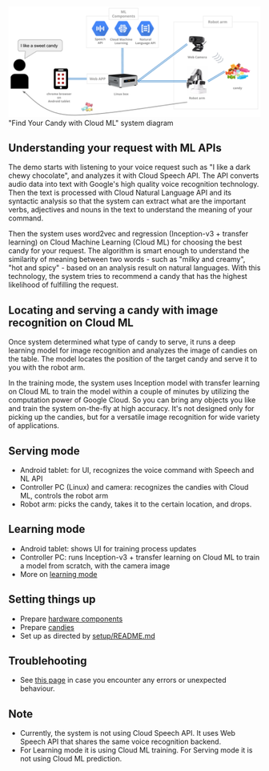 ![](./setup/image/demo_overview.png)
"Find Your Candy with Cloud ML" system diagram

## Understanding your request with ML APIs
The demo starts with listening to your voice request such as "I like a dark chewy chocolate", and analyzes it with Cloud Speech API. The API converts audio data into text with Google's high quality voice recognition technology. Then the text is processed with Cloud Natural Language API and its syntactic analysis so that the system can extract what are the important verbs, adjectives and nouns in the text to understand the meaning of your command.

Then the system uses word2vec and regression (Inception-v3 + transfer learning) on Cloud Machine Learning (Cloud ML) for choosing the best candy for your request. The algorithm is smart enough to understand the similarity of meaning between two words - such as "milky and creamy", "hot and spicy" - based on an analysis result on natural languages. With this technology, the system tries to recommend a candy that has the highest likelihood of fulfilling the request.

## Locating and serving a candy with image recognition on Cloud ML
Once system determined what type of candy to serve, it runs a deep learning model for image recognition and analyzes the image of candies on the table. The model locates the position of the target candy and serve it to you with the robot arm.

In the training mode, the system uses Inception model with transfer learning on Cloud ML to train the model within a couple of minutes by utilizing the computation power of Google Cloud. So you can bring any objects you like and train the system on-the-fly at high accuracy. It's not designed only for picking up the candies, but for a versatile image recognition for wide variety of applications.

## Serving mode
- Android tablet: for UI, recognizes the voice command with Speech and NL API
- Controller PC (Linux) and camera: recognizes the candies with Cloud ML, controls the robot arm
- Robot arm: picks the candy, takes it to the certain location, and drops.

## Learning mode
- Android tablet: shows UI for training process updates
- Controller PC: runs Inception-v3 + transfer learning on Cloud ML to train a model from scratch, with the camera image
- More on [learning mode](/setup/demo_script.md)

## Setting things up
- Prepare [hardware components](./setup/requirements.md)
- Prepare [candies](./setup/candidate_candies.md)
- Set up as directed by [setup/README.md](./setup/SETUP_GUIDE.md)

## Troublehooting
- See [this page](/setup/troubleshooting.md) in case you encounter any errors or unexpected behaviour.

## Note
- Currently, the system is not using Cloud Speech API. It uses Web Speech API that shares the same voice recognition backend.
- For Learning mode it is using Cloud ML training. For Serving mode it is not using Cloud ML prediction.
